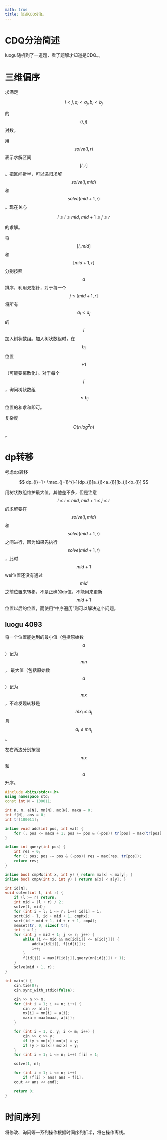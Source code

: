 ```yaml
---
math: true
title: 简述CDQ分治。
---
```

# CDQ分治简述

luogu随机到了一道题，看了题解才知道是CDQ。。

# 三维偏序
求满足

 $$ i<j,a_{i}<a_{j},b_{i}<b_{j} $$ 

的 $$ (i,j) $$ 对数。

用 $$ solve(l,r) $$ 表示求解区间 $$ [l,r] $$ 。把区间折半，可以递归求解 $$ solve(l,mid) $$ 和 $$ solve(mid+1,r) $$ 。现在关心

 $$ l\le i \le mid,\;mid+1\le j\le r $$ 

的求解。

将 $$ [l,mid] $$ 和 $$ [mid+1,r] $$ 分别按照 $$ a $$ 排序，利用双指针，对于每一个 $$ j \le [mid+1, r] $$ 将所有 $$ a_i < a_j $$ 的 $$ i $$ 加入树状数组。加入树状数组时，在 $$ b_i $$ 位置 $$ +1 $$ （可能要离散化）。对于每个 $$ j $$ ，询问树状数组 $$ \le b_j $$ 位置的和求和即可。

复杂度 $$ O(n\,log^2n) $$ 。

# dp转移
考虑dp转移

 $$ dp_{i}=1+ \max_{j=1}^{i-1}dp_{j}[a_{j}<a_{i}][b_{j}<b_{i}] $$ 

用树状数组维护最大值，其他差不多，但是注意 $$ l\le i \le mid,\;mid+1\le j\le r $$ 的求解要在 $$ solve(l,mid) $$ 和 $$ solve(mid+1,r) $$ 之间进行，因为如果先执行 $$ solve(mid+1,r) $$ ，此时 $$ mid+1 $$ wei位置还没有通过 $$ mid $$ 之前位置来转移，不是正确的dp值，不能用来更新 $$ mid+1 $$ 位置以后的位置，而使用“中序遍历”则可以解决这个问题。

## luogu 4093

将一个位置能达到的最小值（包括原始数$$a$$）记为 $$mn$$， 最大值（包括原始数$$a$$）记为 $$mx$$ ，不难发现转移是 $$mx_i \le a_j$$ 且 $$a_i \le mn_j$$。

左右两边分别按照$$mx$$和$$a$$升序。

```cpp
#include <bits/stdc++.h>
using namespace std;
const int N = 100011;

int n, m, a[N], mn[N], mx[N], maxa = 0;
int f[N], ans = 0;
int tr[100011];

inline void add(int pos, int val) {
    for (; pos <= maxa + 1; pos += pos & (-pos)) tr[pos] = max(tr[pos], val);
}

inline int query(int pos) {
    int res = 0;
    for (; pos; pos -= pos & (-pos)) res = max(res, tr[pos]);
    return res;
}

inline bool cmpMx(int x, int y) { return mx[x] < mx[y]; }
inline bool cmpA(int x, int y) { return a[x] < a[y]; }

int id[N];
void solve(int l, int r) {
    if (l >= r) return;
    int mid = (l + r) / 2;
    solve(l, mid);
    for (int i = l; i <= r; i++) id[i] = i;
    sort(id + l, id + mid + 1, cmpMx);
    sort(id + mid + 1, id + r + 1, cmpA);
    memset(tr, 0, sizeof tr);
    int i = l;
    for (int j = mid + 1; j <= r; j++) {
        while (i <= mid && mx[id[i]] <= a[id[j]]) {
            add(a[id[i]], f[id[i]]);
            i++;
        }
        f[id[j]] = max(f[id[j]],query(mn[id[j]]) + 1);
    }
    solve(mid + 1, r);
}

int main() {
    cin.tie(0);
    cin.sync_with_stdio(false);

    cin >> n >> m;
    for (int i = 1; i <= n; i++) {
        cin >> a[i];
        mx[i] = mn[i] = a[i];
        maxa = max(maxa, a[i]);
    }

    for (int i = 1, x, y; i <= m; i++) {
        cin >> x >> y;
        if (y < mn[x]) mn[x] = y;
        if (y > mx[x]) mx[x] = y;
    }
    for (int i = 1; i <= n; i++) f[i] = 1;

    solve(1, n);

    for (int i = 1; i <= n; i++)
        if (f[i] > ans) ans = f[i];
    cout << ans << endl;

    return 0;
}
```

# 时间序列

将修改、询问等一系列操作根据时间序列折半，将在操作离线。


